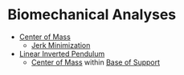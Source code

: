 # Biomechanical Analyses

 - [Center of Mass](Full-body-Center-of-Mass.md)
   - [Jerk Minimization](KInematic-Analyses.md#jerk-minimization)
 - [Linear Inverted Pendulum](Liner)
   - [Center of Mass](Full-body-Center-of-Mass.md) within [Base of Support](Base-of-Support.md)
